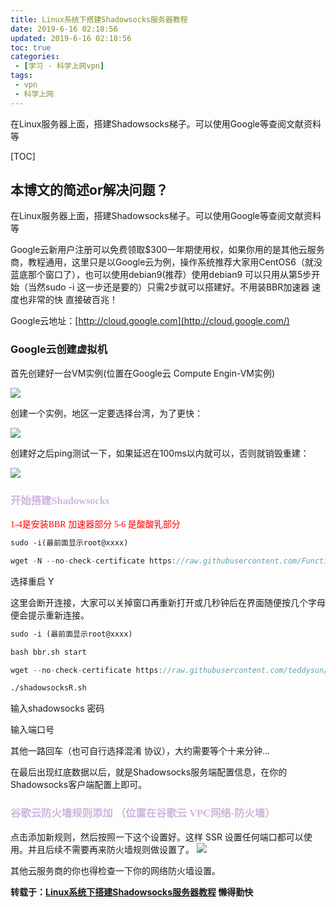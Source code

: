 ```yaml
---
title: Linux系统下搭建Shadowsocks服务器教程
date: 2019-6-16 02:18:56
updated: 2019-6-16 02:18:56
toc: true
categories: 
 - [学习 - 科学上网vpn]
tags: 
 - vpn
 - 科学上网
---
```




​		在Linux服务器上面，搭建Shadowsocks梯子。可以使用Google等查阅文献资料等

<!-- more -->

[TOC]

## 本博文的简述or解决问题？

​		在Linux服务器上面，搭建Shadowsocks梯子。可以使用Google等查阅文献资料等



Google云新用户注册可以免费领取$300一年期使用权，如果你用的是其他云服务商，教程通用，这里只是以Google云为例，操作系统推荐大家用CentOS6（就没蓝底那个窗口了），也可以使用debian9(推荐）使用debian9 可以只用从第5步开始（当然sudo -i 这一步还是要的）只需2步就可以搭建好。不用装BBR加速器 速度也非常的快 直接破百兆！

Google云地址：[http://cloud.google.com](http://cloud.google.com/)



### Google云创建虚拟机

首先创建好一台VM实例(位置在Google云 Compute Engin-VM实例)

![](https://raw.githubusercontent.com/touwoyimuli/FigureBed/master/img/20190616022126.png)

创建一个实例，地区一定要选择台湾，为了更快：

![](https://raw.githubusercontent.com/touwoyimuli/FigureBed/master/img/20190616022147.png)

创建好之后ping测试一下，如果延迟在100ms以内就可以，否则就销毁重建：

![](https://raw.githubusercontent.com/touwoyimuli/FigureBed/master/img/20190616022716.png)



###  <font color=#CFB5DE  face="gray">开始搭建Shadowsocks</font>

<font color=#FF0000 face="gray">1-4是安装BBR 加速器部分 5-6 是酸酸乳部分</font>

```html
sudo -i(最前面显示root@xxxx)
```

```js
wget -N --no-check-certificate https://raw.githubusercontent.com/FunctionClub/YankeeBBR/master/bbr.sh && bash bbr.sh install蓝底窗口按TAB键选NO
```

选择重启 Y

这里会断开连接，大家可以关掉窗口再重新打开或几秒钟后在界面随便按几个字母 便会提示重新连接。

```html
sudo -i (最前面显示root@xxxx)
```

```html
bash bbr.sh start
```

```js
wget --no-check-certificate https://raw.githubusercontent.com/teddysun/shadowsocks_install/master/shadowsocksR.sh && chmod +x shadowsocksR.sh
```

```html
./shadowsocksR.sh
```

输入shadowsocks 密码

输入端口号

其他一路回车（也可自行选择混淆 协议），大约需要等个十来分钟...

在最后出现红底数据以后，就是Shadowsocks服务端配置信息，在你的Shadowsocks客户端配置上即可。



### <font color=#CFB5DE  face="gray">谷歌云防火墙规则添加 （位置在谷歌云 VPC网络-防火墙）</font>

点击添加新规则，然后按照一下这个设置好。这样 SSR 设置任何端口都可以使用。并且后续不需要再来防火墙规则做设置了。
![](https://raw.githubusercontent.com/touwoyimuli/FigureBed/master/img/20190616022916.png)

其他云服务商的你也得检查一下你的网络防火墙设置。



**转载于：[Linux系统下搭建Shadowsocks服务器教程](https://masuit.com/1303/Linux%E7%B3%BB%E7%BB%9F%E4%B8%8B%E6%90%AD%E5%BB%BAShadowsocks%E6%9C%8D%E5%8A%A1%E5%99%A8%E6%95%99%E7%A8%8B)     懒得勤快**